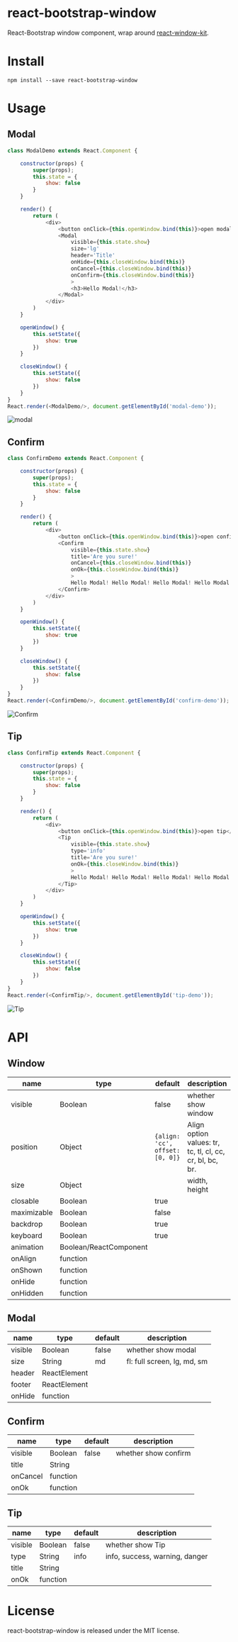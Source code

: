 ﻿# react-bootstrap-window
React-Bootstrap window component, wrap around [react-window-kit](https://github.com/zhbhun/react-window-kit).

# Install
`npm install --save react-bootstrap-window`

# Usage
## Modal
``` javascript
class ModalDemo extends React.Component {

    constructor(props) {
        super(props);
        this.state = {
            show: false
        }
    }

    render() {
        return (
            <div>
                <button onClick={this.openWindow.bind(this)}>open modal</button>
                <Modal
                    visible={this.state.show}
                    size='lg'
                    header='Title'
                    onHide={this.closeWindow.bind(this)}
                    onCancel={this.closeWindow.bind(this)}
                    onConfirm={this.closeWindow.bind(this)}
                    >
                    <h3>Hello Modal!</h3>
                </Modal>
            </div>
        )
    }

    openWindow() {
        this.setState({
            show: true
        })
    }

    closeWindow() {
        this.setState({
            show: false
        })
    }
}
React.render(<ModalDemo/>, document.getElementById('modal-demo'));
```
![modal](./doc/modal.png)

## Confirm
``` javascript
class ConfirmDemo extends React.Component {

    constructor(props) {
        super(props);
        this.state = {
            show: false
        }
    }

    render() {
        return (
            <div>
                <button onClick={this.openWindow.bind(this)}>open confirm</button>
                <Confirm
                    visible={this.state.show}
                    title='Are you sure!'
                    onCancel={this.closeWindow.bind(this)}
                    onOk={this.closeWindow.bind(this)}
                    >
                    Hello Modal! Hello Modal! Hello Modal! Hello Modal! Hello Modal!
                </Confirm>
            </div>
        )
    }

    openWindow() {
        this.setState({
            show: true
        })
    }

    closeWindow() {
        this.setState({
            show: false
        })
    }
}
React.render(<ConfirmDemo/>, document.getElementById('confirm-demo'));
```
![Confirm](./doc/confirm.png)

## Tip
``` javascript
class ConfirmTip extends React.Component {

    constructor(props) {
        super(props);
        this.state = {
            show: false
        }
    }

    render() {
        return (
            <div>
                <button onClick={this.openWindow.bind(this)}>open tip</button>
                <Tip
                    visible={this.state.show}
                    type='info'
                    title='Are you sure!'
                    onOk={this.closeWindow.bind(this)}
                    >
                    Hello Modal! Hello Modal! Hello Modal! Hello Modal! Hello Modal!
                </Tip>
            </div>
        )
    }

    openWindow() {
        this.setState({
            show: true
        })
    }

    closeWindow() {
        this.setState({
            show: false
        })
    }
}
React.render(<ConfirmTip/>, document.getElementById('tip-demo'));
```
![Tip](./doc/tip.png)

# API
## Window
| name | type | default | description |
| ------------ | ------------ | ------------ | ------------ |
| visible | Boolean | false | whether show window |
| position | Object | `{align: 'cc', offset: [0, 0]}` | Align option values: tr, tc, tl, cl, cc, cr, bl, bc, br. |
| size | Object  |   | width, height |
| closable | Boolean | true |  |
| maximizable | Boolean | false |   |
| backdrop | Boolean | true |   |
| keyboard | Boolean | true |   |
| animation | Boolean/ReactComponent |   |   |
| onAlign | function |   |   |
| onShown | function |   |   |
| onHide | function |   |   |
| onHidden | function |   |   |

## Modal
| name | type | default | description |
| ------------ | ------------ | ------------ | ------------ |
| visible | Boolean | false | whether show modal |
| size | String | md | fl: full screen, lg, md, sm |
| header | ReactElement |   |   |
| footer | ReactElement |   |   |
| onHide | function |   |   |

## Confirm
| name | type | default | description |
| ------------ | ------------ | ------------ | ------------ |
| visible | Boolean | false | whether show confirm |
| title | String |   |   |
| onCancel | function |   |   |
| onOk | function |   |   |

## Tip
| name | type | default | description |
| ------------ | ------------ | ------------ | ------------ |
| visible | Boolean | false | whether show Tip |
| type | String | info | info, success, warning, danger |
| title | String |   |   |
| onOk | function |   |   |


# License
react-bootstrap-window is released under the MIT license.